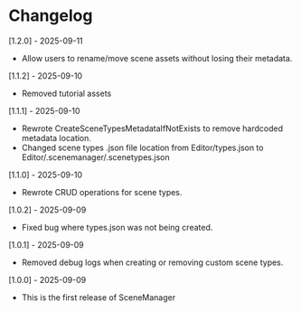 # Changelog

[1.2.0] - 2025-09-11
- Allow users to rename/move scene assets without losing their metadata.

[1.1.2] - 2025-09-10
- Removed tutorial assets

[1.1.1] - 2025-09-10
- Rewrote CreateSceneTypesMetadataIfNotExists to remove hardcoded metadata location.
- Changed scene types .json file location from Editor/types.json to Editor/.scenemanager/.scenetypes.json

[1.1.0] - 2025-09-10
- Rewrote CRUD operations for scene types.

[1.0.2] - 2025-09-09
- Fixed bug where types.json was not being created.

[1.0.1] - 2025-09-09
- Removed debug logs when creating or removing custom scene types.

[1.0.0] - 2025-09-09
- This is the first release of SceneManager